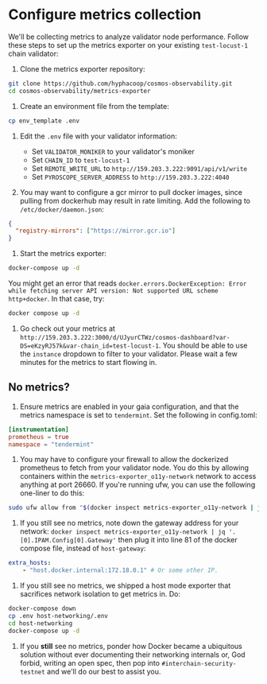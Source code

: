 # Configure metrics collection

We'll be collecting metrics to analyze validator node performance. Follow these steps to set up the metrics exporter on your existing `test-locust-1` chain validator:

1. Clone the metrics exporter repository:

```bash
git clone https://github.com/hyphacoop/cosmos-observability.git
cd cosmos-observability/metrics-exporter
```

1. Create an environment file from the template:

```bash
cp env_template .env
```

1. Edit the `.env` file with your validator information:
   * Set `VALIDATOR_MONIKER` to your validator's moniker
   * Set `CHAIN_ID` to `test-locust-1`
   * Set `REMOTE_WRITE_URL` to `http://159.203.3.222:9091/api/v1/write`
   * Set `PYROSCOPE_SERVER_ADDRESS` to `http://159.203.3.222:4040`

1. You may want to configure a gcr mirror to pull docker images, since pulling from dockerhub may result in rate limiting.
   Add the following to `/etc/docker/daemon.json`:

```json
{
  "registry-mirrors": ["https://mirror.gcr.io"]
}
```

1. Start the metrics exporter:

```bash
docker-compose up -d
```

You might get an error that reads `docker.errors.DockerException: Error while fetching server API version: Not supported URL scheme http+docker`. In that case, try:

```bash
docker compose up -d
```

1. Go check out your metrics at `http://159.203.3.222:3000/d/UJyurCTWz/cosmos-dashboard?var-DS=eKzyRJ57k&var-chain_id=test-locust-1`. You should be able to use the `instance` dropdown to filter to your validator.
   Please wait a few minutes for the metrics to start flowing in.

## No metrics?

1. Ensure metrics are enabled in your gaia configuration, and that the metrics namespace is set to `tendermint`. Set the following in config.toml:

```toml
[instrumentation]
prometheus = true
namespace = "tendermint"
```

1. You may have to configure your firewall to allow the dockerized prometheus to fetch from your validator node.
   You do this by allowing containers within the `metrics-exporter_o11y-network` network to access anything at port 26660.
   If you're running ufw, you can use the following one-liner to do this:

```bash
sudo ufw allow from "$(docker inspect metrics-exporter_o11y-network | jq -r '.[0].IPAM.Config[0].Subnet')" to any port 26660
```

1. If you still see no metrics, note down the gateway address for your network: `docker inspect metrics-exporter_o11y-network | jq '.[0].IPAM.Config[0].Gateway'`
   then plug it into line 81 of the docker compose file, instead of `host-gateway`:

```yaml
extra_hosts:
    - "host.docker.internal:172.18.0.1" # Or some other IP.
```

1. If you still see no metrics, we shipped a host mode exporter that sacrifices network isolation to get metrics in. Do:

```bash
docker-compose down
cp .env host-networking/.env
cd host-networking
docker-compose up -d
```

1. If you **still** see no metrics, ponder how Docker became a ubiquitous solution without ever documenting their networking internals or, God forbid, writing an open spec,
   then pop into `#interchain-security-testnet` and we'll do our best to assist you.
